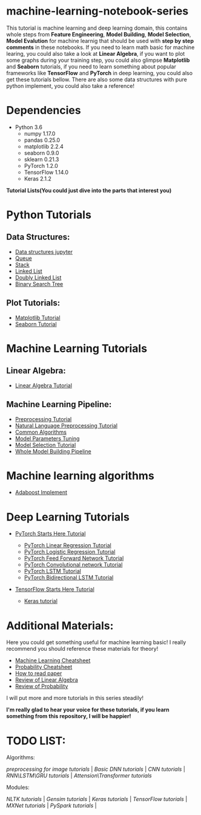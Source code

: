 # machine-learning-notebook-series

This tutorial is machine learning and deep learning domain, this contains whole steps from **Feature Engineering**, **Model Building**, **Model Selection**, **Model Evalution** for machine learnig that should be used with **step by step comments** in these notebooks. If you need to learn math basic for machine learing, you could also take a look at **Linear Algebra**, if you want to plot some graphs during your training step, you could also glimpse **Matplotlib** and **Seaborn** tutorials, if you need to learn something about popular frameworks like **TensorFlow** and **PyTorch** in deep learning, you could also get these tutorials bellow. There are also some data structures with pure python implement, you could also take a reference! 

# Dependencies

 * Python 3.6
	* numpy 1.17.0
	* pandas 0.25.0
	* matplotlib 2.2.4
	* seaborn 0.9.0
	* sklearn 0.21.3
	* PyTorch 1.2.0
	* TensorFlow 1.14.0
	* Keras 2.1.2

**Tutorial Lists(You could just dive into the parts that interest you)**

# Python Tutorials

## Data Structures: 

  * [Data structures jupyter](https://github.com/lugq1990/machine-learning-beginner-jupyter-series/blob/master/Data%20Structure%20Tutorial.ipynb)
  * [Queue](https://github.com/lugq1990/machine-learning-beginner-jupyter-series/blob/master/data_structures/queues.py)
  * [Stack](https://github.com/lugq1990/machine-learning-beginner-jupyter-series/blob/master/data_structures/stack.py)
  * [Linked List](https://github.com/lugq1990/machine-learning-beginner-jupyter-series/blob/master/data_structures/linked_list.py)
  * [Doubly Linked List](https://github.com/lugq1990/machine-learning-beginner-jupyter-series/blob/master/data_structures/doublylinkedlist.py)
  * [Binary Search Tree](https://github.com/lugq1990/machine-learning-beginner-jupyter-series/blob/master/data_structures/binary_search_tree.py)

## Plot Tutorials:

  * [Matplotlib Tutorial](https://github.com/lugq1990/machine-learning-beginner-jupyter-series/blob/master/Matplotlib%20Tutorial.ipynb)
  * [Seaborn Tutorial](https://github.com/lugq1990/machine-learning-beginner-jupyter-series/blob/master/Seaborn%20Tutorial.ipynb)


# Machine Learning Tutorials

## Linear Algebra:

  * [Linear Algebra Tutorial](https://github.com/lugq1990/machine-learning-beginner-jupyter-series/blob/master/Linear%20Algebra%20Tutorial.ipynb)

## Machine Learning Pipeline:

  * [Preprocessing Tutorial](https://github.com/lugq1990/machine-learning-beginner-jupyter-series/blob/master/preprocessing%20turorial.ipynb)
  * [Natural Language Preprocessing Tutorial](https://github.com/lugq1990/machine-learning-beginner-jupyter-series/blob/master/Natural%20language%20preprocessing%20tutorial.ipynb)
  * [Common Algorithms](https://github.com/lugq1990/machine-learning-beginner-jupyter-series/blob/master/Common%20Algorithms%20needed%20to%20use.ipynb)
  * [Model Parameters Tuning](https://github.com/lugq1990/machine-learning-beginner-jupyter-series/blob/master/Parameter%20tuning.ipynb)
  * [Model Selection Tutorial](https://github.com/lugq1990/machine-learning-beginner-jupyter-series/blob/master/Model%20Selection%20Tutorial.ipynb)
  * [Whole Model Building Pipeline](https://github.com/lugq1990/machine-learning-beginner-jupyter-series/blob/master/Whole%20model%20building%20pipeline.ipynb)


# Machine learning algorithms

* [Adaboost Implement](https://github.com/lugq1990/machine-learning-beginner-jupyter-series/blob/master/Adaboost_implement.ipynb)



# Deep Learning Tutorials

 * [PyTorch Starts Here Tutorial](https://github.com/lugq1990/machine-learning-beginner-jupyter-series/blob/master/PyTorch%20Tutorial.ipynb)
   * [PyTorch Linear Regression Tutorial](https://github.com/lugq1990/machine-learning-beginner-jupyter-series/blob/master/PyTorches/Linear%20Regression.ipynb)
   * [PyTorch Logistic Regression Tutorial](https://github.com/lugq1990/machine-learning-beginner-jupyter-series/blob/master/PyTorches/Logistic%20Regression.ipynb)
   * [PyTorch Feed Forward Network Tutorial](https://github.com/lugq1990/machine-learning-beginner-jupyter-series/blob/master/PyTorches/Feed%20Forward%20Network.ipynb)
   * [PyTorch Convolutional network Tutorial](https://github.com/lugq1990/machine-learning-beginner-jupyter-series/blob/master/PyTorches/Convolutional%20network.ipynb)
   * [PyTorch LSTM Tutorial](https://github.com/lugq1990/machine-learning-beginner-jupyter-series/blob/pytorch/PyTorches/LSTM%20tutorial.ipynb)
   * [PyTorch Bidirectional LSTM Tutorial](https://github.com/lugq1990/machine-learning-beginner-jupyter-series/blob/pytorch/PyTorches/Bidirectional%20LSTM%20Tutorial.ipynb)
 
 * [TensorFlow Starts Here Tutorial](https://github.com/lugq1990/machine-learning-notebook-series/blob/master/TensorFlowes/Basic%20classification%20with%20TensorFlow.ipynb)
   * [Keras tutorial](https://github.com/lugq1990/machine-learning-notebook-series/blob/master/TensorFlowes/Keras%20Tutorial.ipynb)
   
# Additional Materials:

Here you could get something useful for machine learning basic! I really recommend you should reference these materials for theory! 

  * [Machine Learning Cheatsheet](https://github.com/lugq1990/machine-learning-beginner-jupyter-series/blob/master/useful_materials/General/super-cheatsheet-machine-learning.pdf)
  * [Probability Cheatsheet](https://github.com/lugq1990/machine-learning-beginner-jupyter-series/blob/master/useful_materials/General/probability_cheatsheet.pdf)
  * [How to read paper](https://github.com/lugq1990/machine-learning-beginner-jupyter-series/blob/master/useful_materials/General/HowtoReadPaper.pdf)
  * [Review of Linear Algebra](https://github.com/lugq1990/machine-learning-beginner-jupyter-series/blob/master/useful_materials/math/Linear%20Algebra%20Review.pdf)
  * [Review of Probability](https://github.com/lugq1990/machine-learning-beginner-jupyter-series/blob/master/useful_materials/math/Review%20of%20probability.pdf)

I will put more and more tutorials in this series steadily! 

**I'm really glad to hear your voice for these tutorials, if you learn something from this repository, I will be happier!**

# TODO LIST:
  
Algorithms:

  *preprocessing for image tutorials*  |
  *Basic DNN tutorials*  |
  *CNN tutorials*  |
  *RNN\LSTM\GRU tutorials*  |
  *Attension\Transformer tutorials*  
  
Modules:

  *NLTK tutorials*  |
  *Gensim tutorials*  |
  *Keras tutorials*  |
  *TensorFlow tutorials*  |
  *MXNet tutorials*  |
  *PySpark tutorials*  |
